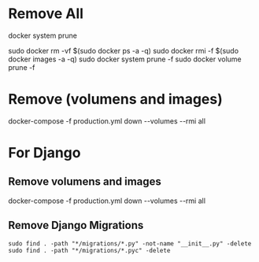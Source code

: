 # Remove All
docker system prune

sudo docker rm -vf $(sudo docker ps -a -q)
sudo docker rmi -f $(sudo docker images -a -q)
sudo docker system prune -f
sudo docker volume prune -f

# Remove (volumens and images)
docker-compose -f production.yml down --volumes --rmi all

# For Django
## Remove volumens and images
docker-compose -f production.yml down --volumes --rmi all
## Remove Django Migrations
	sudo find . -path "*/migrations/*.py" -not-name "__init__.py" -delete
	sudo find . -path "*/migrations/*.pyc" -delete